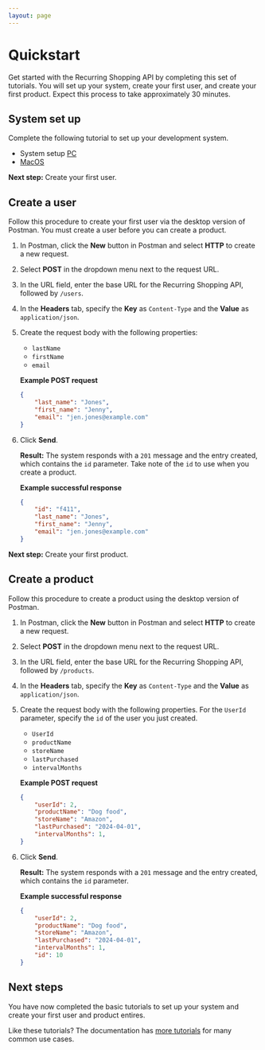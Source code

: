 ```yaml
---
layout: page
---
```

# Quickstart

Get started with the Recurring Shopping API by completing this set of tutorials. You will set up your system, create your first user, and create your first product. Expect this process to take approximately 30 minutes.

## System set up

Complete the following tutorial to set up your development system.

* System setup [PC](./tutorial/setup_pc.md)
* [MacOS](./tutorial/setup_macos.md)

**Next step:** Create your first user.

## Create a user

Follow this procedure to create your first user via the desktop version of Postman. You must create a user before you can create a product.

1. In Postman, click the **New** button in Postman and select **HTTP** to create a new request.
2. Select **POST** in the dropdown menu next to the request URL.
3. In the URL field, enter the base URL for the Recurring Shopping API, followed by `/users`.
4. In the **Headers** tab, specify the **Key** as `Content-Type` and the **Value** as `application/json`.
5. Create the request body with the following properties:

    * `lastName`
    * `firstName`
    * `email`

    **Example POST request**

    ```json
    {
        "last_name": "Jones",
        "first_name": "Jenny",
        "email": "jen.jones@example.com"
    }
      ```

6. Click **Send**.

    **Result:** The system responds with a `201` message and the entry created, which contains the `id` parameter. Take note of the `id` to use when you create a product.

    **Example successful response**

    ```json
    {
        "id": "f411",
        "last_name": "Jones",
        "first_name": "Jenny",
        "email": "jen.jones@example.com"
    }
    ```

**Next step:** Create your first product.

## Create a product

Follow this procedure to create a product using the desktop version of Postman.

1. In Postman, click the **New** button in Postman and select **HTTP** to create a new request.
2. Select **POST** in the dropdown menu next to the request URL.
3. In the URL field, enter the base URL for the Recurring Shopping API, followed by `/products`.
4. In the **Headers** tab, specify the **Key** as `Content-Type` and the **Value** as `application/json`.
5. Create the request body with the following properties. For the `UserId` parameter, specify the `id` of the user you just created.

    * `UserId`
    * `productName`
    * `storeName`
    * `lastPurchased`
    * `intervalMonths`

    **Example POST request**

    ```json
    {
        "userId": 2,
        "productName": "Dog food",
        "storeName": "Amazon",
        "lastPurchased": "2024-04-01",
        "intervalMonths": 1,
    }
    ```

6. Click **Send**.

    **Result:** The system responds with a `201` message and the entry created, which contains the `id` parameter.

    **Example successful response**

    ```json
    {
        "userId": 2,
        "productName": "Dog food",
        "storeName": "Amazon",
        "lastPurchased": "2024-04-01",
        "intervalMonths": 1,
        "id": 10
    }
    ```

## Next steps

You have now completed the basic tutorials to set up your system and create your first user and product entires.

Like these tutorials? The documentation has [more tutorials](../index.md) for many common use cases.

